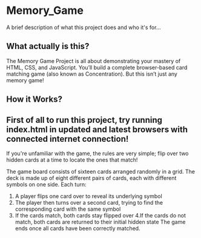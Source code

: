 
# Memory_Game

A brief description of what this project does and who it's for...


## What actually is this?
The Memory Game Project is all about demonstrating your mastery of HTML, CSS, and JavaScript. You’ll build a complete browser-based card matching game (also known as Concentration). But this isn’t just any memory game!


## How it Works?

## First of all to run this project, try running index.html in updated and latest browsers with connected internet connection!

If you're unfamiliar with the game, the rules are very simple; flip over two hidden cards at a time to locate the ones that match!

The game board consists of sixteen cards arranged randomly in a grid. The deck is made up of eight different pairs of cards, each with different symbols on one side. Each turn:

1. A player flips one card over to reveal its underlying symbol
2. The player then turns over a second card, trying to find the corresponding card with the same symbol
3. If the cards match, both cards stay flipped over
4.If the cards do not match, both cards are returned to their initial hidden state
The game ends once all cards have been correctly matched.